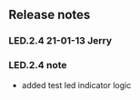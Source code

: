 ## Release notes

### LED.2.4   21-01-13    Jerry
### LED.2.4   note
* added test led indicator logic


